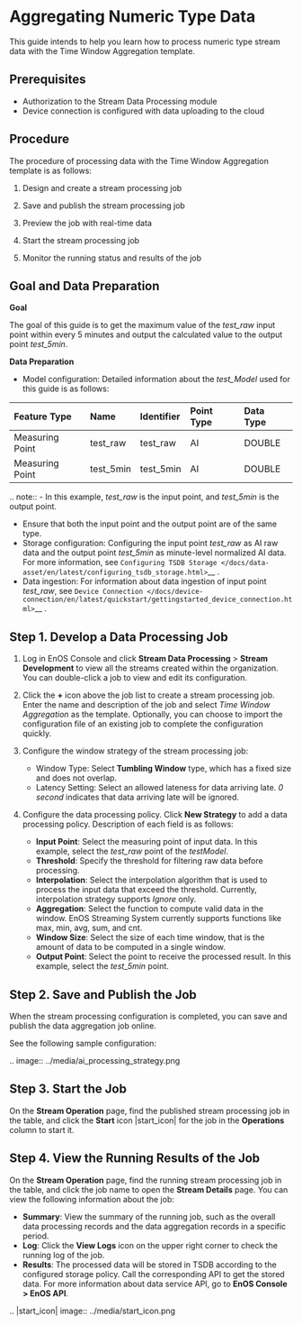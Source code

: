# Aggregating Numeric Type Data

This guide intends to help you learn how to process numeric type stream data with the Time Window Aggregation template.

## Prerequisites

- Authorization to the Stream Data Processing module
- Device connection is configured with data uploading to the cloud

## Procedure

The procedure of processing data with the Time Window Aggregation template is as follows:

1. Design and create a stream processing job

2. Save and publish the stream processing job

3. Preview the job with real-time data

4. Start the stream processing job

5. Monitor the running status and results of the job

## Goal and Data Preparation

**Goal**

The goal of this guide is to get the maximum value of the *test_raw* input point within every 5 minutes and output the calculated value to the output point *test_5min*.

**Data Preparation**

- Model configuration: Detailed information about the *test_Model* used for this guide is as follows:

| Feature Type  | Name      | Identifier | Point Type | Data Type |
|:--------------|:----------|:-----------|:-----------|:----------|
| Measuring Point | test_raw  | test_raw   | AI         | DOUBLE    |
| Measuring Point | test_5min | test_5min  | AI         | DOUBLE    |

.. note:: - In this example, *test_raw* is the input point, and *test_5min* is the output point.
   - Ensure that both the input point and the output point are of the same type.
   - Storage configuration: Configuring the input point *test_raw* as AI raw data and the output point *test_5min* as minute-level normalized AI data. For more information, see `Configuring TSDB Storage </docs/data-asset/en/latest/configuring_tsdb_storage.html>`__ .  
   - Data ingestion: For information about data ingestion of input point *test_raw*, see `Device Connection </docs/device-connection/en/latest/quickstart/gettingstarted_device_connection.html>`__ .


## Step 1. Develop a Data Processing Job

1. Log in EnOS Console and click **Stream Data Processing** > **Stream Development** to view all the streams created within the organization. You can double-click a job to view and edit its configuration.

2. Click the **+** icon above the job list to create a stream processing job. Enter the name and description of the job and select *Time Window Aggregation* as the template. Optionally, you can choose to import the configuration file of an existing job to complete the configuration quickly.

3. Configure the window strategy of the stream processing job:

   - Window Type: Select **Tumbling Window** type, which has a fixed size and does not overlap.
   - Latency Setting: Select an allowed lateness for data arriving late. *0 second* indicates that data arriving late will be ignored.

4. Configure the data processing policy. Click **New Strategy** to add a data processing policy. Description of each field is as follows:

   - **Input Point**: Select the measuring point of input data. In this example, select the *test_raw* point of the *testModel*.
   - **Threshold**: Specify the threshold for filtering raw data before processing.
   - **Interpolation**: Select the interpolation algorithm that is used to process the input data that exceed the threshold. Currently, interpolation strategy supports *Ignore* only.
   - **Aggregation**: Select the function to compute valid data in the window. EnOS Streaming System currently supports functions like max, min, avg, sum, and cnt.
   - **Window Size**: Select the size of each time window, that is the amount of data to be computed in a single window.
   - **Output Point**: Select the point to receive the processed result. In this example, select the *test_5min* point.

## Step 2. Save and Publish the Job

When the stream processing configuration is completed, you can save and publish the data aggregation job online.

See the following sample configuration:

.. image:: ../media/ai_processing_strategy.png

## Step 3. Start the Job

On the **Stream Operation** page, find the published stream processing job in the table, and click the **Start** icon |start_icon| for the job in the **Operations** column to start it.

## Step 4. View the Running Results of the Job

On the **Stream Operation** page, find the running stream processing job in the table, and click the job name to open the **Stream Details** page. You can view the following information about the job:

- **Summary**: View the summary of the running job, such as the overall data processing records and the data aggregation records in a specific period.
- **Log**: Click the **View Logs** icon on the upper right corner to check the running log of the job.
- **Results**: The processed data will be stored in TSDB according to the configured storage policy. Call the corresponding API to get the stored data. For more information about data service API, go to **EnOS Console > EnOS API**.

.. |start_icon| image:: ../media/start_icon.png

<!--end-->
